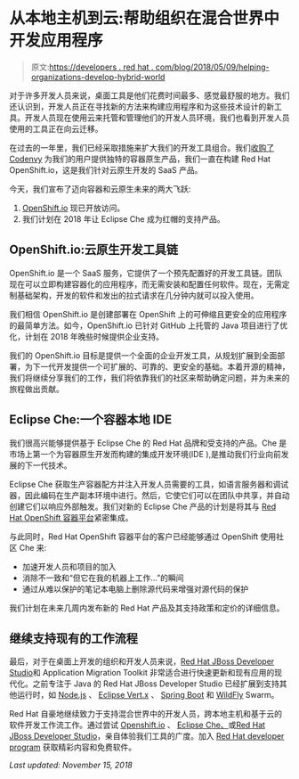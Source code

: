 # 从本地主机到云:帮助组织在混合世界中开发应用程序

> 原文:[https://developers . red hat . com/blog/2018/05/09/helping-organizations-develop-hybrid-world](https://developers.redhat.com/blog/2018/05/09/helping-organizations-develop-hybrid-world)

对于许多开发人员来说，桌面工具是他们花费时间最多、感觉最舒服的地方。我们还认识到，开发人员正在寻找新的方法来构建应用程序和为这些技术设计的新工具。开发人员现在使用云来托管和管理他们的开发人员环境，我们也看到开发人员使用的工具正在向云迁移。

在过去的一年里，我们已经采取措施来扩大我们的开发工具组合。我们[收购了 Codenvy](https://www.redhat.com/en/about/press-releases/red-hat-acquire-codenvy-provider-agile-and-cloud-native-development-tools) 为我们的用户提供独特的容器原生产品，我们一直在构建 Red Hat OpenShift.io，这是我们针对云原生开发的 SaaS 产品。

今天，我们宣布了迈向容器和云原生未来的两大飞跃:

1.  [OpenShift.io](https://openshift.io/) 现已开放访问。
2.  我们计划在 2018 年让 Eclipse Che 成为红帽的支持产品。

## OpenShift.io:云原生开发工具链

OpenShift.io 是一个 SaaS 服务，它提供了一个预先配置好的开发工具链。团队现在可以立即构建容器化的应用程序，而无需安装和配置任何软件。现在，无需定制基础架构，开发的软件和发出的拉式请求在几分钟内就可以投入使用。

我们相信 OpenShift.io 是创建部署在 OpenShift 上的可伸缩且更安全的应用程序的最简单方法。如今，OpenShift.io 已针对 GitHub 上托管的 Java 项目进行了优化，计划在 2018 年晚些时候提供企业支持。

我们的 OpenShift.io 目标是提供一个全面的企业开发工具，从规划扩展到全面部署，为下一代开发提供一个可扩展的、可靠的、更安全的基础。本着开源的精神，我们将继续分享我们的工作，我们将依靠我们的社区来帮助确定问题，并为未来的旅程做出贡献。

## Eclipse Che:一个容器本地 IDE

我们很高兴能够提供基于 Eclipse Che 的 Red Hat 品牌和受支持的产品。Che 是市场上第一个为容器原生开发而构建的集成开发环境(IDE ),是推动我们行业向前发展的下一代技术。

Eclipse Che 获取生产容器配方并注入开发人员需要的工具，如语言服务器和调试器，因此编码在生产副本环境中进行。然后，它使它们可以在团队中共享，并自动创建它们以响应外部触发。我们对新的 Eclipse Che 产品的计划是将其与 [Red Hat OpenShift 容器平台](https://developers.redhat.com/products/openshift/overview/)紧密集成。

与此同时，Red Hat OpenShift 容器平台的客户已经能够通过 OpenShift 使用社区 Che 来:

*   加速开发人员和项目的加入
*   消除不一致和“但它在我的机器上工作…”的瞬间
*   通过从难以保护的笔记本电脑上删除源代码来增强对源代码的保护

我们计划在未来几周内发布新的 Red Hat 产品及其支持政策和定价的详细信息。

## 继续支持现有的工作流程

最后，对于在桌面上开发的组织和开发人员来说，[Red Hat JBoss Developer Studio](https://developers.redhat.com/products/devstudio/overview/)和 Application Migration Toolkit 非常适合进行快速更新和现有应用的现代化。之前专注于 Java 的 Red Hat JBoss Developer Studio 已经扩展到支持其他运行时，如 [Node.js](https://nodejs.org/en/) 、 [Eclipse Vert.x](https://vertx.io/) 、 [Spring Boot](https://projects.spring.io/spring-boot/) 和 [WildFly](http://wildfly.org/) Swarm。

Red Hat 自豪地继续致力于支持混合世界中的开发人员，跨本地主机和基于云的软件开发工作流工作。通过尝试 [Openshift.io](https://docs.openshift.io/getting-started-guide.html) 、 [Eclipse Che、](https://www.eclipse.org/che/getting-started/)或[Red Hat JBoss Developer Studio](https://developers.redhat.com/products/devstudio/overview/)，亲自体验我们工具的广度。加入 [Red Hat developer program](https://developers.redhat.com/register) 获取精彩内容和免费软件。

*Last updated: November 15, 2018*